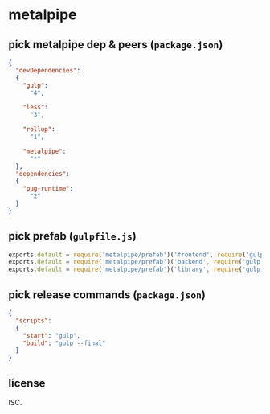 # metalpipe

## pick metalpipe dep & peers (`package.json`)
```json
{
  "devDependencies":
  {
    "gulp":
      "4",

    "less":
      "3",

    "rollup":
      "1",

    "metalpipe":
      "*"
  },
  "dependencies":
  {
    "pug-runtime":
      "2"
  }
}
```

## pick prefab (`gulpfile.js`)
```js
exports.default = require('metalpipe/prefab')('frontend', require('gulp'))
exports.default = require('metalpipe/prefab')('backend', require('gulp'))
exports.default = require('metalpipe/prefab')('library', require('gulp'))
```

## pick release commands (`package.json`)
```json
{
  "scripts":
  {
    "start": "gulp",
    "build": "gulp --final"
  }
}
```

## license
ISC.
